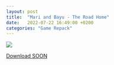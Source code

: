 ```yaml
---
layout: post
title:  "Mari and Bayu - The Road Home"
date:   2022-07-22 16:49:00 +0200
categories: "Game Repack"
---
```

<img src="https://i4.imageban.ru/out/2022/07/22/8813bbbf4a0f9a74ed6e811f2015e33c.webp"/> <br>

<a href="">Download SOON</a> <br>
